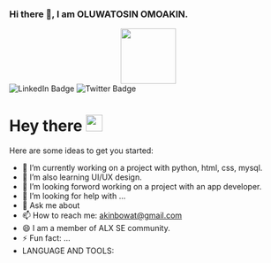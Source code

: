 ### Hi there 👋, I am OLUWATOSIN OMOAKIN.

<div id="header" align="center">
  <img src="https://media.giphy.com/media/BNbm4jKFVC31dYUaoh/giphy.gif" width="100"/>
</div>

<div id="badges">
    <img src="https://img.shields.io/badge/LinkedIn-blue?style=for-the-badge&logo=linkedin&logoColor=white" alt="LinkedIn Badge"/>
    <img src="https://img.shields.io/badge/Twitter-blue?style=for-the-badge&logo=twitter&logoColor=white" alt="Twitter Badge"/>
</div>

<div id="badges">
    <img src="https://komarev.com/ghpvc/?username=Oluwatos94&style=flat-square&color=blue" alt=""/>
</div>

<h1>
  Hey there
  <img src="https://media.giphy.com/media/hvRJCLFzcasrR4ia7z/giphy.gif" width="30px"/>
</h1>



<!-- **Oluwatos94/Oluwatos94** is a ✨ _special_ ✨ repository because its `README.md` (this file) appears on your GitHub profile.-->
<div>
Here are some ideas to get you started:

- 🔭 I’m currently working on a project with python, html, css, mysql.
- 🌱 I’m also learning UI/UX design.
- 👯 I’m looking forword working on a project with an app developer.
- 🤔 I’m looking for help with ...
- 💬 Ask me about 
- 📫 How to reach me: akinbowat@gmail.com
- 😄 I am a member of ALX SE community.
- ⚡ Fun fact: ...
- LANGUAGE AND TOOLS:

</div>
